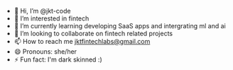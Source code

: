 - 👋 Hi, I’m @jkt-code
- 👀 I’m interested in fintech
- 🌱 I’m currently learning developing SaaS apps and intergrating ml and ai
- 💞️ I’m looking to collaborate on fintech related projects
- 📫 How to reach me jktfintechlabs@gmail.com
- 😄 Pronouns: she/her
- ⚡ Fun fact: I'm dark skinned :)

<!---
jkt-code/jkt-code is a ✨ special ✨ repository because its `README.md` (this file) appears on your GitHub profile.
You can click the Preview link to take a look at your changes.
--->

